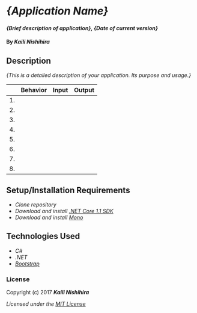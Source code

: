 # _{Application Name}_

#### _{Brief description of application}, {Date of current version}_

#### By _**Kaili Nishihira**_

## Description

_{This is a detailed description of your application. Its purpose and usage.}_

|| Behavior  | Input  | Output  |
|---|---|---|---|
|1.|   |   |   |
|2.|   |   |   |
|3.|   |   |   |
|4.|   |   |   |
|5.|   |   |   |
|6.|   |   |   |
|7.|   |   |   |
|8.|   |   |   |



## Setup/Installation Requirements

* _Clone repository_
* _Download and install [.NET Core 1.1 SDK](https://www.microsoft.com/net/download/core)_
* _Download and install [Mono](http://www.mono-project.com/download/)_


## Technologies Used
* _C#_
* _.NET_
* _[Bootstrap](http://getbootstrap.com/getting-started/)_

### License

Copyright (c) 2017 **_Kaili Nishihira_**

*Licensed under the [MIT License](https://opensource.org/licenses/MIT)*

